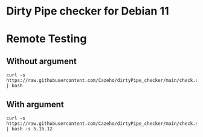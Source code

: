 # Dirty Pipe checker for Debian 11


# Remote Testing


## Without argument
```
curl -s https://raw.githubusercontent.com/Cazeho/dirtyPipe_checker/main/check.sh | bash
```


## With argument


```
curl -s https://raw.githubusercontent.com/Cazeho/dirtyPipe_checker/main/check.sh | bash -s 5.16.12
```
